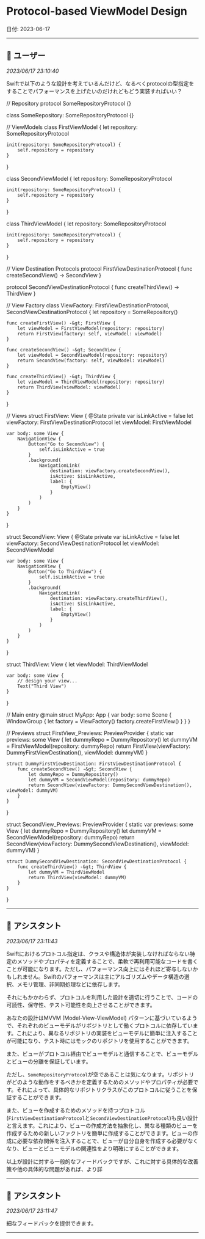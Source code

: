 # Protocol-based ViewModel Design

日付: 2023-06-17

---

## 👤 ユーザー
*2023/06/17 23:10:40*

Swiftで以下のような設計を考えているんだけど、なるべくprotocolの型指定をすることでパフォーマンスを上げたいのだけれどもどう実装すればいい？

// Repository
protocol SomeRepositoryProtocol {}

class SomeRepository: SomeRepositoryProtocol {}

// ViewModels
class FirstViewModel {
    let repository: SomeRepositoryProtocol

    init(repository: SomeRepositoryProtocol) {
        self.repository = repository
    }
}

class SecondViewModel {
    let repository: SomeRepositoryProtocol

    init(repository: SomeRepositoryProtocol) {
        self.repository = repository
    }
}

class ThirdViewModel {
    let repository: SomeRepositoryProtocol

    init(repository: SomeRepositoryProtocol) {
        self.repository = repository
    }
}

// View Destination Protocols
protocol FirstViewDestinationProtocol {
    func createSecondView() -&gt; SecondView
}

protocol SecondViewDestinationProtocol {
    func createThirdView() -&gt; ThirdView
}

// View Factory
class ViewFactory: FirstViewDestinationProtocol, SecondViewDestinationProtocol {
    let repository = SomeRepository()

    func createFirstView() -&gt; FirstView {
        let viewModel = FirstViewModel(repository: repository)
        return FirstView(factory: self, viewModel: viewModel)
    }

    func createSecondView() -&gt; SecondView {
        let viewModel = SecondViewModel(repository: repository)
        return SecondView(factory: self, viewModel: viewModel)
    }

    func createThirdView() -&gt; ThirdView {
        let viewModel = ThirdViewModel(repository: repository)
        return ThirdView(viewModel: viewModel)
    }
}

// Views
struct FirstView: View {
    @State private var isLinkActive = false
    let viewFactory: FirstViewDestinationProtocol
    let viewModel: FirstViewModel

    var body: some View {
        NavigationView {
            Button("Go to SecondView") {
                self.isLinkActive = true
            }
            .background(
                NavigationLink(
                    destination: viewFactory.createSecondView(),
                    isActive: $isLinkActive,
                    label: {
                        EmptyView()
                    }
                )
            )
        }
    }
}

struct SecondView: View {
    @State private var isLinkActive = false
    let viewFactory: SecondViewDestinationProtocol
    let viewModel: SecondViewModel

    var body: some View {
        NavigationView {
            Button("Go to ThirdView") {
                self.isLinkActive = true
            }
            .background(
                NavigationLink(
                    destination: viewFactory.createThirdView(),
                    isActive: $isLinkActive,
                    label: {
                        EmptyView()
                    }
                )
            )
        }
    }
}

struct ThirdView: View {
    let viewModel: ThirdViewModel

    var body: some View {
        // design your view...
        Text("Third View")
    }
}

// Main entry
@main
struct MyApp: App {
    var body: some Scene {
        WindowGroup {
            let factory = ViewFactory()
            factory.createFirstView()
        }
    }
}

// Previews
struct FirstView_Previews: PreviewProvider {
    static var previews: some View {
        let dummyRepo = DummyRepository()
        let dummyVM = FirstViewModel(repository: dummyRepo)
        return FirstView(viewFactory: DummyFirstViewDestination(), viewModel: dummyVM)
    }

    struct DummyFirstViewDestination: FirstViewDestinationProtocol {
        func createSecondView() -&gt; SecondView {
            let dummyRepo = DummyRepository()
            let dummyVM = SecondViewModel(repository: dummyRepo)
            return SecondView(viewFactory: DummySecondViewDestination(), viewModel: dummyVM)
        }
    }
}

struct SecondView_Previews: PreviewProvider {
    static var previews: some View {
        let dummyRepo = DummyRepository()
        let dummyVM = SecondViewModel(repository: dummyRepo)
        return SecondView(viewFactory: DummySecondViewDestination(), viewModel: dummyVM)
    }

    struct DummySecondViewDestination: SecondViewDestinationProtocol {
        func createThirdView() -&gt; ThirdView {
            let dummyVM = ThirdViewModel
            return ThirdView(viewModel: dummyVM)
        }
    }
}

---

## 🤖 アシスタント
*2023/06/17 23:11:43*

Swiftにおけるプロトコル指定は、クラスや構造体が実装しなければならない特定のメソッドやプロパティを定義することで、柔軟で再利用可能なコードを書くことが可能になります。ただし、パフォーマンス向上にはそれほど寄与しないかもしれません。Swiftのパフォーマンスは主にアルゴリズムやデータ構造の選択、メモリ管理、非同期処理などに依存します。

それにもかかわらず、プロトコルを利用した設計を適切に行うことで、コードの可読性、保守性、テスト可能性を向上させることができます。

あなたの設計はMVVM (Model-View-ViewModel) パターンに基づいているようで、それぞれのビューモデルがリポジトリとして働くプロトコルに依存しています。これにより、異なるリポジトリの実装をビューモデルに簡単に注入することが可能になり、テスト時にはモックのリポジトリを使用することができます。

また、ビューがプロトコル経由でビューモデルと通信することで、ビューモデルとビューの分離を保証しています。

ただし、`SomeRepositoryProtocol`が空であることは気になります。リポジトリがどのような動作をするべきかを定義するためのメソッドやプロパティが必要です。それによって、具体的なリポジトリクラスがこのプロトコルに従うことを保証することができます。

また、ビューを作成するためのメソッドを持つプロトコル(`FirstViewDestinationProtocol`と`SecondViewDestinationProtocol`)も良い設計と言えます。これにより、ビューの作成方法を抽象化し、異なる種類のビューを作成するための新しいファクトリを簡単に作成することができます。ビューの作成に必要な依存関係を注入することで、ビューが自分自身を作成する必要がなくなり、ビューとビューモデルの関連性をより明確にすることができます。

以上が設計に対する一般的なフィードバックですが、これに対する具体的な改善策や他の具体的な問題があれば、より詳

---

## 🤖 アシスタント
*2023/06/17 23:11:47*

細なフィードバックを提供できます。

---
